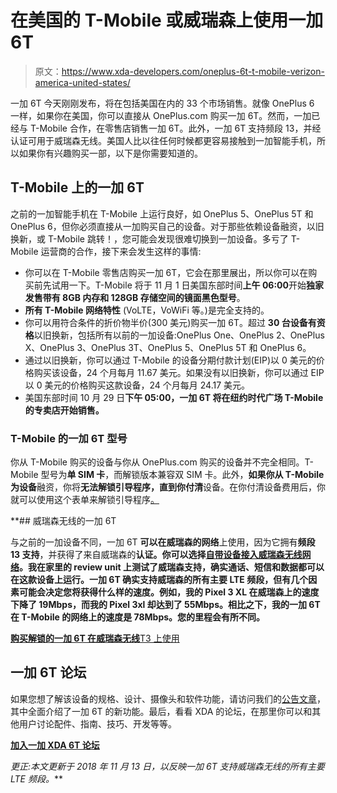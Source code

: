 # 在美国的 T-Mobile 或威瑞森上使用一加 6T

> 原文：<https://www.xda-developers.com/oneplus-6t-t-mobile-verizon-america-united-states/>

一加 6T 今天刚刚发布，将在包括美国在内的 33 个市场销售。就像 OnePlus 6 一样，如果你在美国，你可以直接从 OnePlus.com 购买一加 6T。然而，一加已经与 T-Mobile 合作，在零售店销售一加 6T。此外，一加 6T 支持频段 13，并经认证可用于威瑞森无线。美国人比以往任何时候都更容易接触到一加智能手机，所以如果你有兴趣购买一部，以下是你需要知道的。

## T-Mobile 上的一加 6T

之前的一加智能手机在 T-Mobile 上运行良好，如 OnePlus 5、OnePlus 5T 和 OnePlus 6，但你必须直接从一加购买自己的设备。对于那些依赖设备融资，以旧换新，或 T-Mobile 跳转！，您可能会发现很难切换到一加设备。多亏了 T-Mobile 运营商的合作，接下来会发生这样的事情:

*   你可以在 T-Mobile 零售店购买一加 6T，它会在那里展出，所以你可以在购买前先试用一下。T-Mobile 将于 11 月 1 日美国东部时间**上午 06:00**开始**独家发售带有 8GB 内存和 128GB 存储空间的镜面黑色型号**。
*   **所有 T-Mobile 网络特性** (VoLTE，VoWiFi 等。)是完全支持的。
*   你可以用符合条件的折价物半价(300 美元)购买一加 6T。超过 **30 台设备有资格**以旧换新，包括所有以前的一加设备:OnePlus One、OnePlus 2、OnePlus X、OnePlus 3、OnePlus 3T、OnePlus 5、OnePlus 5T 和 OnePlus 6。
*   通过以旧换新，你可以通过 T-Mobile 的设备分期付款计划(EIP)以 0 美元的价格购买该设备，24 个月每月 11.67 美元。如果没有以旧换新，你可以通过 EIP 以 0 美元的价格购买这款设备，24 个月每月 24.17 美元。
*   美国东部时间 10 月 29 日**下午 05:00，一加 6T 将在纽约时代广场 **T-Mobile 的专卖店**开始销售。**

### T-Mobile 的一加 6T 型号

你从 T-Mobile 购买的设备与你从 OnePlus.com 购买的设备并不完全相同。T-Mobile 型号为**单 SIM 卡**，而解锁版本兼容双 SIM 卡。此外，**如果你从 T-Mobile 为设备**融资，你将**无法解锁引导程序，直到你付清**设备。在你付清设备费用后，你就可以使用这个表单来解锁引导程序[。](https://unlockbootloader.oneplus.com/unlock_token)

 **## 威瑞森无线的一加 6T

与之前的一加设备不同，一加 6T **可以在威瑞森的网络**上使用，因为它拥有**频段 13 支持**，并获得了来自威瑞森的**认证。你可以选择[自带设备接入威瑞森无线网络](https://www.verizonwireless.com/bring-your-own-device/)。我在家里的 review unit 上测试了威瑞森支持，确实通话、短信和数据都可以在这款设备上运行。一加 6T 确实支持威瑞森的所有主要 LTE 频段，但有几个因素可能会决定您将获得什么样的速度。例如，我的 Pixel 3 XL 在威瑞森上的速度下降了 19Mbps，而我的 Pixel 3xl 却达到了 55Mbps。相比之下，我的一加 6T 在 T-Mobile 的网络上的速度是 78Mbps。您的里程会有所不同。**

[**购买解锁的一加 6T 在威瑞森无线**T3 上使用](https://onepluscom.pxf.io/c/2233363/916678/12532?subId1=UUxdaUeUpU22699&subId2=exda&u=https%3A%2F%2Fwww.oneplus.com%2F6t%2Flaunch%3Futm_medium%3Darticle%26utm_source%3Dxda%26utm_campaign%3Doneplus%2B6T-na%26utm_content%3Dtraffic%26utm_term%3Dlaunch_promotions)

## 一加 6T 论坛

如果您想了解该设备的规格、设计、摄像头和软件功能，请访问我们的[公告文章](https://www.xda-developers.com/oneplus-6t-features-specifications-pricing-availability)，其中全面介绍了一加 6T 的新功能。最后，看看 XDA 的论坛，在那里你可以和其他用户讨论配件、指南、技巧、开发等等。

[**加入一加 XDA 6T 论坛**](https://forum.xda-developers.com/oneplus-6t)

*更正:本文更新于 2018 年 11 月 13 日，以反映一加 6T 支持威瑞森无线的所有主要 LTE 频段。***